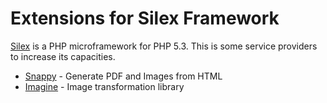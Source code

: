 # Extensions for Silex Framework

[Silex](http://silex-project.org/) is a PHP microframework for PHP 5.3.
This is some service providers to increase its capacities.

* [Snappy](http://github.com/GromNaN/SilexServiceProvider/blob/master/doc/snappy.md) - Generate PDF and Images from HTML
* [Imagine](http://github.com/GromNaN/SilexServiceProvider/blob/master/doc/imagine.md) - Image transformation library
